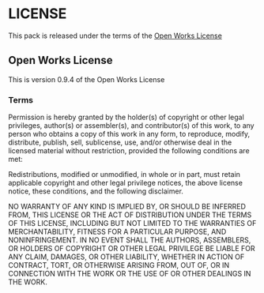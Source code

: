 # LICENSE
This pack is released under the terms of the [Open Works License](http://copyfree.org/content/standard/licenses/owl/license.txt)

## Open Works License

This is version 0.9.4 of the Open Works License

### Terms

Permission is hereby granted by the holder(s) of copyright or other legal privileges, author(s) or assembler(s), and contributor(s) of this work, to any person who obtains a copy of this work in any form, to reproduce, modify, distribute, publish, sell, sublicense, use, and/or otherwise deal in the licensed material without restriction, provided the following conditions are met:

Redistributions, modified or unmodified, in whole or in part, must retain applicable copyright and other legal privilege notices, the above license notice, these conditions, and the following disclaimer.

NO WARRANTY OF ANY KIND IS IMPLIED BY, OR SHOULD BE INFERRED FROM, THIS LICENSE OR THE ACT OF DISTRIBUTION UNDER THE TERMS OF THIS LICENSE, INCLUDING BUT NOT LIMITED TO THE WARRANTIES OF MERCHANTABILITY, FITNESS FOR A PARTICULAR PURPOSE, AND NONINFRINGEMENT. IN NO EVENT SHALL THE AUTHORS, ASSEMBLERS, OR HOLDERS OF COPYRIGHT OR OTHER LEGAL PRIVILEGE BE LIABLE FOR ANY CLAIM, DAMAGES, OR OTHER LIABILITY, WHETHER IN ACTION OF CONTRACT, TORT, OR OTHERWISE ARISING FROM, OUT OF, OR IN CONNECTION WITH THE WORK OR THE USE OF OR OTHER DEALINGS IN THE WORK.  
